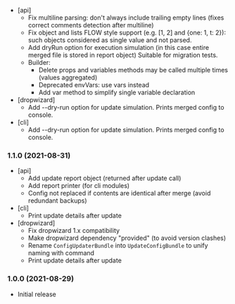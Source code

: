 * [api]
  - Fix multiline parsing: don't always include trailing empty lines (fixes correct comments detection after multiline)
  - Fix object and lists FLOW style support (e.g. [1, 2] and {one: 1, t: 2}): 
     such objects considered as single value and not parsed.
  - Add dryRun option for execution simulation (in this case entire merged file is stored in report object)
    Suitable for migration tests.
  - Builder:
    * Delete props and variables methods may be called multiple times (values aggregated)
    * Deprecated envVars: use vars instead
    * Add var method to simplify single variable declaration
* [dropwizard]
  - Add --dry-run option for update simulation. Prints merged config to console.
* [cli]
  - Add --dry-run option for update simulation. Prints merged config to console.

### 1.1.0 (2021-08-31)
* [api]
  - Add update report object (returned after update call)
  - Add report printer (for cli modules)
  - Config not replaced if contents are identical after merge (avoid redundant backups)
* [cli]
  - Print update details after update 
* [dropwizard]
  - Fix dropwizard 1.x compatibility
  - Make dropwizard dependency "provided" (to avoid version clashes)
  - Rename `ConfigUpdaterBundle` into `UpdateConfigBundle` to unify naming with command
  - Print update details after update

### 1.0.0 (2021-08-29)
* Initial release